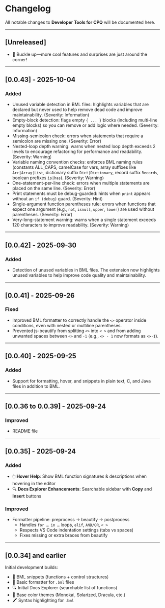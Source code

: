 # Changelog  
All notable changes to **Developer Tools for CPQ** will be documented here.  

---

## [Unreleased]  
- 🚀 Buckle up—more cool features and surprises are just around the corner!

---

## [0.0.43] - 2025-10-04
### Added
- Unused variable detection in BML files: highlights variables that are declared but never used to help remove dead code and improve maintainability. (Severity: Information)
- Empty-block detection: flags empty `{ ... }` blocks (including multi-line empty blocks) so you can remove or add logic where needed. (Severity: Information)
- Missing-semicolon check: errors when statements that require a semicolon are missing one. (Severity: Error)
- Nested-loop depth warning: warns when nested loop depth exceeds 2 levels to encourage refactoring for performance and readability. (Severity: Warning)
- Variable naming convention checks: enforces BML naming rules (constants ALL_CAPS, camelCase for vars, array suffixes like `Arr|Array|List`, dictionary suffix `Dict|Dictionary`, record suffix `Records`, boolean prefixes `is|has`). (Severity: Warning)
- One-statement-per-line check: errors when multiple statements are placed on the same line. (Severity: Error)
- Print statements must be debug-guarded: hints when `print` appears without an `if (debug)` guard. (Severity: Hint)
- Single-argument function parentheses rule: errors when functions that expect one argument (e.g., `not`, `isnull`, `upper`, `lower`) are used without parentheses. (Severity: Error)
- Very-long-statement warning: warns when a single statement exceeds 120 characters to improve readability. (Severity: Warning)

---

## [0.0.42] - 2025-09-30
### Added  
- Detection of unused variables in BML files. The extension now highlights unused variables to help improve code quality and maintainability.

---

## [0.0.41] - 2025-09-26
### Fixed
- Improved BML formatter to correctly handle the `<>` operator inside conditions, even with nested or multiline parentheses.
- Prevented js-beautify from splitting `<>` into `< >` and from adding unwanted spaces between `<>` and `-1` (e.g., `<> - 1` now formats as `<>-1`).

---

## [0.0.40] - 2025-09-25
### Added  
- Support for formatting, hover, and snippets in plain text, C, and Java files in addition to BML.

---

## [0.0.36 to 0.0.39] - 2025-09-24  
### Improved  
- README file

---

## [0.0.35] - 2025-09-24  
### Added  
- 🖱️ **Hover Help**: Show BML function signatures & descriptions when hovering in the editor  
- 🔍 **Docs Explorer Enhancements**: Searchable sidebar with **Copy** and **Insert** buttons

### Improved  
- Formatter pipeline: preprocess → beautify → postprocess  
  - Handles `for … in …` loops, `elif`, `AND/OR`, `< >`  
  - Respects VS Code indentation settings (tabs vs spaces)  
  - Fixes missing or extra braces from beautify  

---

## [0.0.34] and earlier  
Initial development builds:  
- 🚀 BML snippets (functions + control structures)  
- 🧹 Basic formatter for `.bml` files  
- 🔍 Initial Docs Explorer (searchable list of functions)  
- 🎨 Base color themes (Monokai, Solarized, Dracula, etc.)  
- 🖍️ Syntax highlighting for `.bml`  
